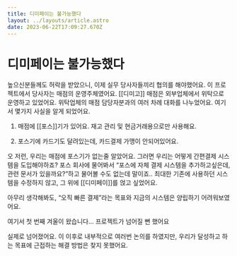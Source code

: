```yaml
---
title: 디미페이는 불가능했다
layout: ../layouts/article.astro
date: 2023-06-22T17:09:27.670Z
---
```


# 디미페이는 불가능했다

높으신분들께도 허락을 받았으니, 이제 실무 당사자들끼리 협의를 해야했어요. 이 프로젝트에서 당사자는 매점의 운영주체였어요. [[디미고]] 매점은 외부업체에서 위탁으로 운영하고 있었어요. 위탁업체의 매점 담당자분과의 여러 차례 대화를 나누었어요. 여기서 몇가지 사실을 알게 되었어요.

1. 매점에 [[포스]]기가 있어요. 재고 관리 및 현금거래용으로만 사용해요.

2. 포스기에 카드기도 달려있는데, 카드결제 가맹이 안되어있어요.

오 저런, 우리는 매점에 포스기가 없는줄 알았어요. 그러면 우리는 어떻게 간편결제 시스템을 도입해야하죠? 포스 회사에 물어봐서 “포스에 자체 결제 시스템을 추가하고싶은데, 관련 문서가 있을까요?”하고 물어볼 수도 없는데 말이죠.. 최대한 기존에 사용하던 시스템을 수정하지 않고, 그 위에 [[디미페이]]를 얹고 싶었어요.

아무리 생각해봐도, “오직 빠른 결제”라는 목표와 지금의 시스템은 양립하기 어려워보였어요.

여기서 첫 번째 겨울이 왔습니다… 프로젝트가 넘어질 뻔 했어요

실제로 넘어졌어요. 이 이후로 내부적으로 여러번 논의를 하였지만, 우리가 달성하고 하는 목표에 근접하는 해결 방법은 찾지 못했어요.
